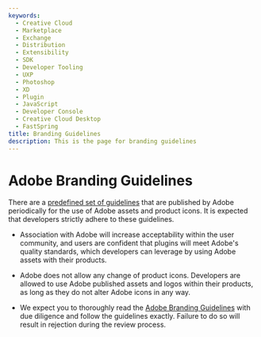 ```yaml
---
keywords:
  - Creative Cloud
  - Marketplace
  - Exchange
  - Distribution
  - Extensibility
  - SDK
  - Developer Tooling
  - UXP
  - Photoshop
  - XD
  - Plugin
  - JavaScript
  - Developer Console
  - Creative Cloud Desktop
  - FastSpring
title: Branding Guidelines
description: This is the page for branding guidelines
---
```


# Adobe Branding Guidelines

There are a [predefined set of guidelines](../Adobe_Creative_Cloud_Developer_Guidelines.pdf) that are published by Adobe periodically for the use of Adobe assets and product icons. It is expected that developers strictly adhere to these guidelines.

- Association with Adobe will increase acceptability within the user community, and users are confident that plugins will meet Adobe's quality standards, which developers can leverage by using Adobe assets with their products.

- Adobe does not allow any change of product icons. Developers are allowed to use Adobe published assets and logos within their products, as long as they do not alter Adobe icons in any way.

- We expect you to thoroughly read the [Adobe Branding Guidelines](../Adobe_Creative_Cloud_Developer_Guidelines.pdf) with due diligence and follow the guidelines exactly. Failure to do so will result in rejection during the review process.
